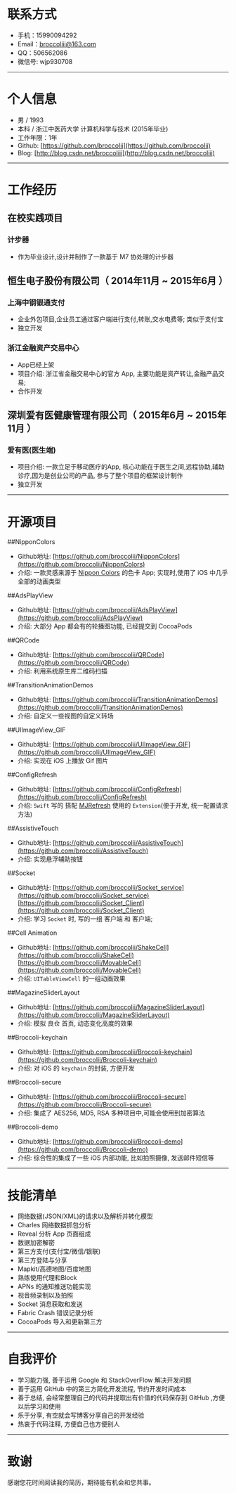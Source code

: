 # 联系方式

- 手机：15990094292
- Email：broccoliii@163.com 
- QQ：506562086
- 微信号: wjp930708

---

# 个人信息

 - 男 / 1993 
 - 本科 / 浙江中医药大学 计算机科学与技术 (2015年毕业)
 - 工作年限：1年
 - Github:  [https://github.com/broccolii](https://github.com/broccolii)
 - Blog: [http://blog.csdn.net/broccoliii](http://blog.csdn.net/broccoliii)

---

# 工作经历
## 在校实践项目
### 计步器
- 作为毕业设计,设计并制作了一款基于 M7 协处理的计步器

## 恒生电子股份有限公司（ 2014年11月 ~ 2015年6月 ）
### 上海中钢银通支付 
- 企业外包项目,企业员工通过客户端进行支付,转账,交水电费等; 类似于支付宝
- 独立开发

### 浙江金融资产交易中心
- App已经上架
- 项目介绍: 浙江省金融交易中心的官方 App, 主要功能是资产转让,金融产品交易; 
- 合作开发

## 深圳爱有医健康管理有限公司（ 2015年6月 ~ 2015年11月 ）
### 爱有医(医生端) 
- 项目介绍: 一款立足于移动医疗的App, 核心功能在于医生之间,远程协助,辅助诊疗,因为是创业公司的产品, 参与了整个项目的框架设计制作
- 独立开发

---

# 开源项目

##NipponColors
- Github地址: [https://github.com/broccolii/NipponColors](https://github.com/broccolii/NipponColors) 
- 介绍:  一款灵感来源于 [Nippon Colors](http://nipponcolors.com/) 的色卡 App; 实现时,使用了 iOS 中几乎全部的动画类型

##AdsPlayView
- Github地址: [https://github.com/broccolii/AdsPlayView](https://github.com/broccolii/AdsPlayView) 
- 介绍: 大部分 App 都会有的轮播图功能, 已经提交到 CocoaPods

##QRCode
- Github地址: [https://github.com/broccolii/QRCode](https://github.com/broccolii/QRCode) 
- 介绍: 利用系统原生库二维码扫描

##TransitionAnimationDemos
- Github地址: [https://github.com/broccolii/TransitionAnimationDemos](https://github.com/broccolii/TransitionAnimationDemos)
- 介绍: 自定义一些视图的自定义转场

##UIImageView_GIF
- Github地址: [https://github.com/broccolii/UIImageView_GIF](https://github.com/broccolii/UIImageView_GIF)
- 介绍: 实现在 iOS 上播放 Gif 图片

##ConfigRefresh
- Github地址: [https://github.com/broccolii/ConfigRefresh](https://github.com/broccolii/ConfigRefresh) 
- 介绍: ```Swift``` 写的 搭配 [MJRefresh](https://github.com/CoderMJLee/MJRefresh) 使用的 `Extension`(便于开发, 统一配置请求方法)

##AssistiveTouch
- Github地址: [https://github.com/broccolii/AssistiveTouch](https://github.com/broccolii/AssistiveTouch)
- 介绍: 实现悬浮辅助按钮

##Socket
- Github地址: [https://github.com/broccolii/Socket_service](https://github.com/broccolii/Socket_service) [https://github.com/broccolii/Socket_Client](https://github.com/broccolii/Socket_Client) 
- 介绍: 学习 ```Socket``` 时, 写的一组 客户端 和 客户端; 

##Cell Animation
- Github地址: [https://github.com/broccolii/ShakeCell](https://github.com/broccolii/ShakeCell) [https://github.com/broccolii/MovableCell](https://github.com/broccolii/MovableCell) 
- 介绍:  ```UITableViewCell``` 的一组动画效果

##MagazineSliderLayout
-  Github地址: [https://github.com/broccolii/MagazineSliderLayout](https://github.com/broccolii/MagazineSliderLayout)
- 介绍: 模拟 良仓 首页, 动态变化高度的效果

##Broccoli-keychain 
- Github地址: [https://github.com/broccolii/Broccoli-keychain](https://github.com/broccolii/Broccoli-keychain)
- 介绍: 对 iOS 的 ```keychain``` 的封装, 方便开发

##Broccoli-secure
- Github地址: [https://github.com/broccolii/Broccoli-secure](https://github.com/broccolii/Broccoli-secure)
- 介绍: 集成了 AES256, MD5, RSA 多种项目中,可能会使用到加密算法

##Broccoli-demo
- Github地址: [https://github.com/broccolii/Broccoli-demo](https://github.com/broccolii/Broccoli-demo)
- 介绍: 综合性的集成了一些 iOS 内部功能, 比如拍照摄像, 发送邮件短信等

---

# 技能清单
- 网络数据(JSON/XML)的请求以及解析并转化模型
- Charles 网络数据抓包分析
- Reveal 分析 App 页面组成
- 数据加密解密
- 第三方支付(支付宝/微信/银联)
- 第三方登陆与分享
- Mapkit/高德地图/百度地图
- 熟练使用代理和Block
- APNs 的通知推送功能实现
- 视音频录制以及拍照
- Socket 消息获取和发送
- Fabric Crash 错误记录分析
- CocoaPods 导入和更新第三方

---

# 自我评价
- 学习能力强, 善于运用 Google 和 StackOverFlow 解决开发问题
- 善于运用 GitHub 中的第三方简化开发流程, 节约开发时间成本
- 善于总结, 会经常整理自己的代码并提取出有价值的代码保存到 GitHub ,方便以后学习和使用
- 乐于分享, 有空就会写博客分享自己的开发经验
- 热衷于代码注释, 方便自己也方便别人

---

# 致谢
感谢您花时间阅读我的简历，期待能有机会和您共事。
